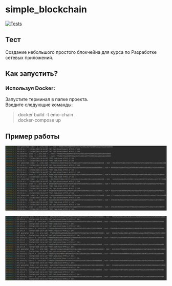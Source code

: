 # simple_blockchain
[![Tests](https://github.com/Partygrib/simple_blockchain/actions/workflows/main_test.yml/badge.svg)](https://github.com/Partygrib/simple_blockchain/actions/workflows/main_test.yml)

## Тест
Создание небольшого простого блокчейна для курса по Разработке сетевых приложений.

## Как запустить?  
### Используя Docker:  
Запустите терминал в папке проекта.   
Введите следующие команды: 
>docker build -t emo-chain .    
>docker-compose up

## Пример работы

![example_0](https://github.com/Partygrib/simple_blockchain/blob/main/resources/example_0.PNG)

![example_1](https://github.com/Partygrib/simple_blockchain/blob/main/resources/example_1.PNG)
